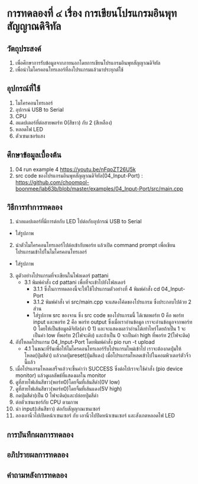 # การทดลองที่ ๔ เรื่อง การเขียนโปรแกรมอินพุทสัญญาณดิจิทัล

## วัตถุประสงค์
1. เพื่อศึกษาการรับข้อมูลจากภายนอกโดยการเขียนโปรแกรมอินพุทสัญญาณดิจิทัล
2. เพื่อนำไมโครคอนโทรเลอร์ที่ลงโปรแกรมแล้วมาประยุกต์ใช้

## อุปกรณ์ที่ใช้
1. ไมโครคอนโทรเลอร์
2. อุปกรณ์ USB to Serial
3. CPU
4. อแดปเตอร์ที่ต่อสายพอร์ท 0(สีขาว) กับ 2 (สีเหลือง)
5. หลอดไฟ LED
6. ตัวเซนเซอร์แสง

## ศึกษาข้อมูลเบื้องต้น
1. 04 run example 4 https://youtu.be/nFqoZT26U5k
2. src code ของโปรแกรมอินพุทสัญญาณดิจิทัล(04_Input-Port) : https://github.com/choompol-boonmee/lab63b/blob/master/examples/04_Input-Port/src/main.cpp

## วิธีการทำการทดลอง
1. นำอแดปเตอร์ที่มีการต่อกับ LED ไปต่อกับอุปกรณ์ USB to Serial 
* ใส่รูปภาพ
2. นำตัวไมโครคอนโทรเลอร์ไปต่อเข้ากับพอร์ท แล้วเปิด command prompt เพื่อเขียนโปรแกรมเข้าไปในไมโครคอนโทรเลอร์
* ใส่รูปภาพ
3. ดูตัวอย่างโปรแกรมที่จะเขียนในโฟลเดอร์ pattani
    * 3.1 พิมพ์คำสั่ง cd pattani เพื่อที่จะเข้าไปยังโฟลเดอร์
      * 3.1.1 ซึ่งในการทดลองนี้จะให้ใช้โปรแกรมตัวอย่างที่ 4 พิมพ์คำสั่ง cd 04_Input-Port
      * 3.1.2 พิมพ์คำสั่ง vi src/main.cpp จะแสดงโค้ดของโปรแกรม ซึ่งประกอบไปด้วย 2 ส่วน
      * ใส่รูปภาพ src ของจาน
  ซึ่ง src code ของโปรแกรมนี้ ได้เซตพอร์ท 0 คือ พอร์ท input และพอร์ท 2 คือ พอร์ท output ซึ่งเมื่อเราอ่านข้อมูล เราจะอ่านข้อมูลจากพอร์ท 0 โดยให้เป็นข้อมูลดิจิทัล(ค่า 0 1) และจะแสดงผลว่าอ่านได้เท่าไหร่โดยถ้าเป็น 1 จะเป็นค่า low ที่พอร์ท 2(ไฟจะดับ) และถ้าเป็น 0 จะเป็นค่า high ที่พอร์ท 2(ไฟจะติด)
4. อัปโหลดโปรแกรม 04_Input-Port โดยพิมพ์คำสั่ง pio run -t upload
    * 4.1 ในขณะที่รันเพื่อให้ไมโครคอนโทรเลอร์รับโปรแกรมใหม่เข้าไป เราจะต้องกดปุ่มให้โหลด(ปุ่มสีดำ) แล้วกดปุ่มreset(ปุ่มสีแดง) เมื่อโปรแกรมโหลดเข้าไปในคอมพิวเตอร์ตัวจิ๋วนี้แล้ว
5. เมื่อโปรแกรมโหลดเสร็จแล้วจะขึ้นคำว่า SUCCESS ซึ่งต่อไปเราจะใช้คำสั่ง (pio device monitor) แล้วดูผลลัพธ์ที่แสดงผลใน monitor 
6. ดูที่สายไฟเส้นสีขาว(พอร์ท0)โดยจิ้มที่เส้นสีดำ(0V low)
7. ดูที่สายไฟเส้นสีขาว(พอร์ท0)โดยจิ้มที่เส้นแดง(5V high)
8. กดปุ่มสีดำ(เป็น 0 ไฟจะติด)และปล่อยปุ่มสีดำ
9. ต่อตัวเซนเซอร์กับ CPU ตามภาพ
10. นำ input(เส้นสีขาว) ต่อกับสัญญาณเซนเซอร์
11. ลองเอานิ้วไปเปิดหน้าเซนเซอร์ กับ เอานิ้วไปปิดหน้าเซนเซอร์ และสังเกตหลอดไฟ LED

## การบันทึกผลการทดลอง

## อภิปรายผลการทดลอง

## คำถามหลังการทดลอง
